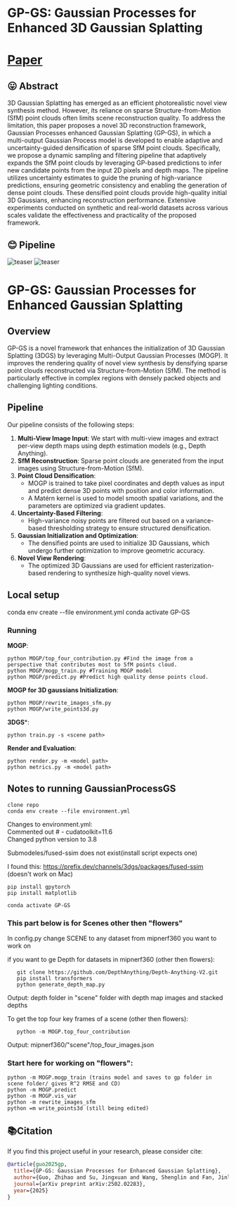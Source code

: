 # GP-GS: Gaussian Processes for Enhanced 3D Gaussian Splatting

# [Paper](https://arxiv.org/pdf/2502.02283)

## 😛 Abstract
3D Gaussian Splatting has emerged as an efficient photorealistic novel view synthesis method. However, its reliance on sparse Structure-from-Motion (SfM) point clouds often limits scene reconstruction quality. To address the limitation, this paper proposes a novel 3D reconstruction framework, Gaussian Processes enhanced Gaussian Splatting (GP-GS), in which a multi-output Gaussian Process model is developed to enable adaptive and uncertainty-guided densification of sparse SfM point clouds. Specifically, we propose a dynamic sampling and filtering pipeline that adaptively expands the SfM point clouds by leveraging GP-based predictions to infer new candidate points from the input 2D pixels and depth maps. The pipeline utilizes uncertainty estimates to guide the pruning of high-variance predictions, ensuring geometric consistency and enabling the generation of dense point clouds. These densified point clouds provide high-quality initial 3D Gaussians, enhancing reconstruction performance. Extensive experiments conducted on synthetic and real-world datasets across various scales validate the effectiveness and practicality of the proposed framework.
## 😊️ Pipeline

![teaser](assets/gpgs.drawio.png)
![teaser](assets/gpgs-Page-6.drawio.png)

# GP-GS: Gaussian Processes for Enhanced Gaussian Splatting

## Overview
GP-GS is a novel framework that enhances the initialization of 3D Gaussian Splatting (3DGS) by leveraging Multi-Output Gaussian Processes (MOGP). It improves the rendering quality of novel view synthesis by densifying sparse point clouds reconstructed via Structure-from-Motion (SfM). The method is particularly effective in complex regions with densely packed objects and challenging lighting conditions.

## Pipeline
Our pipeline consists of the following steps:

1. **Multi-View Image Input**: We start with multi-view images and extract per-view depth maps using depth estimation models (e.g., Depth Anything).
2. **SfM Reconstruction**: Sparse point clouds are generated from the input images using Structure-from-Motion (SfM).
3. **Point Cloud Densification**: 
   - MOGP is trained to take pixel coordinates and depth values as input and predict dense 3D points with position and color information.
   - A Matérn kernel is used to model smooth spatial variations, and the parameters are optimized via gradient updates.
4. **Uncertainty-Based Filtering**:
   - High-variance noisy points are filtered out based on a variance-based thresholding strategy to ensure structured densification.
5. **Gaussian Initialization and Optimization**:
   - The densified points are used to initialize 3D Gaussians, which undergo further optimization to improve geometric accuracy.
6. **Novel View Rendering**:
   - The optimized 3D Gaussians are used for efficient rasterization-based rendering to synthesize high-quality novel views.
## Local setup
conda env create --file environment.yml
conda activate GP-GS
### Running
**MOGP**:
```shell
python MOGP/top_four_contribution.py #Find the image from a perspective that contributes most to SfM points cloud.
python MOGP/mogp_train.py #Training MOGP model
python MOGP/predict.py #Predict high quality dense points cloud.
```
**MOGP for 3D gaussians Initialization**:
```shell
python MOGP/rewrite_images_sfm.py
python MOGP/write_points3d.py
```
**3DGS***:
```shell
python train.py -s <scene path>
```
**Render and Evaluation**:
```shell
python render.py -m <model path>
python metrics.py -m <model path>
```


## Notes to running GaussianProcessGS  
```shell
clone repo  
conda env create --file environment.yml  
```
Changes to environment.yml:  
   Commented out # - cudatoolkit=11.6  
   Changed python version to 3.8  

   Submodeles/fused-ssim does not exist(install script expects one)  

   I found this: https://prefix.dev/channels/3dgs/packages/fused-ssim (doesn't work on Mac)  
```shell
pip install gpytorch  
pip install matplotlib  

conda activate GP-GS  
```
### This part below is for Scenes other then "flowers"

In config.py change SCENE to any dataset from mipnerf360 you want to work on  

if you want to ge Depth for datasets in mipnerf360 (other then flowers): 
```shell
   git clone https://github.com/DepthAnything/Depth-Anything-V2.git  
   pip install transformers  
   python generate_depth_map.py
```
   Output: depth folder in "scene" folder with depth map images and stacked depths  

To get the top four key frames of a scene (other then flowers):  
```shell
   python -m MOGP.top_four_contribution
``` 
   Output: mipnerf360/"scene"/top_four_images.json  

### Start here for working on "flowers":  
```shell
python -m MOGP.mogp_train (trains model and saves to gp folder in scene folder/ gives R^2 RMSE and CD)  
python -m MOGP.predict  
python -m MOGP.vis_var  
python -m rewrite_images_sfm 
python =m write_points3d (still being edited)  
```


## 📚Citation
If you find this project useful in your research, please consider cite:

```bibtex
@article{guo2025gp,
  title={GP-GS: Gaussian Processes for Enhanced Gaussian Splatting},
  author={Guo, Zhihao and Su, Jingxuan and Wang, Shenglin and Fan, Jinlong and Zhang, Jing and Han, Liangxiu and Wang, Peng},
  journal={arXiv preprint arXiv:2502.02283},
  year={2025}
}
